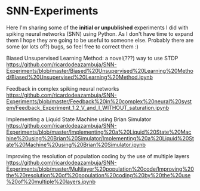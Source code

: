 # SNN-Experiments
Here I'm sharing some of the **initial or unpublished** experiments I did with spiking neural networks (SNN) using Python. As I don't have time to expand them I hope they are going to be useful to someone else. Probably there are some (or lots of?) bugs, so feel free to correct them :)   

Biased Unsupervised Learning Method: a novel(???) way to use STDP  
https://github.com/ricardodeazambuja/SNN-Experiments/blob/master/Biased%20Unsupervised%20Learning%20Method/Biased%20Unsupervised%20Learning%20Method.ipynb  

Feedback in complex spiking neural networks   
https://github.com/ricardodeazambuja/SNN-Experiments/blob/master/Feedback%20in%20complex%20neural%20system/Feedback_Experiment_1.2_V_and_I_WITHOUT_saturation.ipynb   

Implementing a Liquid State Machine using Brian Simulator   
https://github.com/ricardodeazambuja/SNN-Experiments/blob/master/Implementing%20a%20Liquid%20State%20Machine%20using%20Brian%20Simulator/Implementing%20a%20Liquid%20State%20Machine%20using%20Brian%20Simulator.ipynb  

Improving the resolution of population coding by the use of multiple layers  
https://github.com/ricardodeazambuja/SNN-Experiments/blob/master/Multilayer%20population%20code/Improving%20the%20resolution%20of%20population%20coding%20by%20the%20use%20of%20multiple%20layers.ipynb


